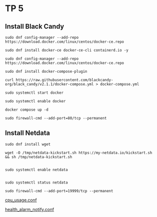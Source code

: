 # TP 5

## Install Black Candy


```
sudo dnf config-manager --add-repo https://download.docker.com/linux/centos/docker-ce.repo

sudo dnf install docker-ce docker-ce-cli containerd.io -y

sudo dnf config-manager --add-repo https://download.docker.com/linux/centos/docker-ce.repo

sudo dnf install docker-compose-plugin
```


```
curl https://raw.githubusercontent.com/blackcandy-org/black_candy/v2.1.1/docker-compose.yml > docker-compose.yml

sudo systemctl start docker

sudo systemctl enable docker

docker compose up -d

sudo firewall-cmd --add-port=80/tcp --permanent
```

## Install Netdata

```
sudo dnf install wget

wget -O /tmp/netdata-kickstart.sh https://my-netdata.io/kickstart.sh && sh /tmp/netdata-kickstart.sh


sudo systemctl enable netdata


sudo systemctl status netdata

sudo firewall-cmd --add-port=19999/tcp --permanent

```

[cpu_usage.conf](./cpu_usage.conf)

[health_alarm_notify.conf](./health_alarm_notify.conf)

